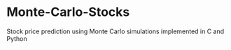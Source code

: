 # Monte-Carlo-Stocks
Stock price prediction using Monte Carlo simulations implemented in C and Python
